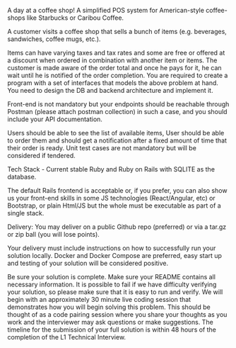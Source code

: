 A day at a coffee shop! A simplified POS system for American-style coffee-shops like Starbucks or Caribou Coffee.

A customer visits a coffee shop that sells a bunch of items (e.g. beverages, sandwiches, coffee mugs, etc.).

Items can have varying taxes and tax rates and some are free or offered at a discount when ordered in combination with another item or items.
The customer is made aware of the order total and once he pays for it, he can wait until he is notified of the order completion.
You are required to create a program with a set of interfaces that models the above problem at hand. You need to design the DB and backend architecture and implement it.

Front-end is not mandatory but your endpoints should be reachable through Postman (please attach postman collection) in such a case, and you should include your API documentation.

Users should be able to see the list of available items, User should be able to order them and should get a notification after a fixed amount of time that their order is ready.
Unit test cases are not mandatory but will be considered if tendered.


Tech Stack - Current stable Ruby and Ruby on Rails with SQLITE as the database.

The default Rails frontend is acceptable or, if you prefer, you can also show us your front-end skills in some JS technologies (React/Angular, etc) or Bootstrap, or plain Html/JS but the whole must be executable as part of a single stack.

Delivery:  You may deliver on a public Github repo (preferred) or via a tar.gz or zip ball (you will lose points).


Your delivery must include instructions on how to successfully run your solution locally.  Docker and Docker Compose are preferred, easy start up and testing of your solution will be considered positive.


Be sure your solution is complete.  Make sure your README contains all necessary information. It is possible to fail if we have difficulty verifying your solution, so please make sure that it is easy to run and verify. We will begin with an approximately 30 minute live coding session that demonstrates how you will begin solving this problem.  This should be thought of as a code pairing session where you share your thoughts as you work and the interviewer may ask questions or make suggestions. The timeline for the submission of your full solution is within 48 hours of the completion of the L1 Technical Interview.